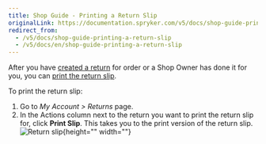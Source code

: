 ```yaml
---
title: Shop Guide - Printing a Return Slip
originalLink: https://documentation.spryker.com/v5/docs/shop-guide-printing-a-return-slip
redirect_from:
  - /v5/docs/shop-guide-printing-a-return-slip
  - /v5/docs/en/shop-guide-printing-a-return-slip
---
```


After you have [created a return](https://documentation.spryker.com/docs/en/shop-guide-creating-a-return) for order or a Shop Owner has done it for you, you can [print the return slip](https://documentation.spryker.com/docs/en/return-management-feature-overview).

To print the return slip:

1. Go to *My Account > Returns* page.
2. In the Actions column next to the return you want to print the return slip for, click **Print Slip**. This takes you to the print version of the return slip.
![Return slip](https://spryker.s3.eu-central-1.amazonaws.com/docs/Features/Order+Management/Return+Management/Return+Management+Feature+Overview/return-slip.png){height="" width=""}
